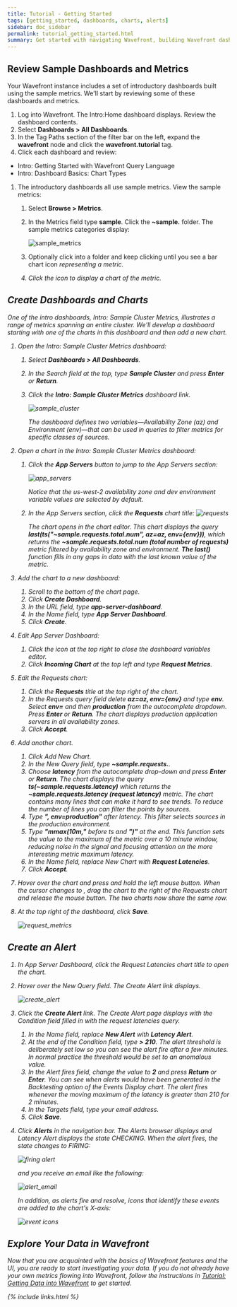 ```yaml
---
title: Tutorial - Getting Started
tags: [getting_started, dashboards, charts, alerts]
sidebar: doc_sidebar
permalink: tutorial_getting_started.html
summary: Get started with navigating Wavefront, building Wavefront dashboards and charts, and creating an alert. The tutorial is based on the sample metrics preloaded in your Wavefront account.
---
```


## Review Sample Dashboards and Metrics

Your Wavefront instance includes a set of introductory dashboards built using the sample metrics. We'll start by reviewing some of these dashboards and metrics.

1. Log into Wavefront. The Intro:Home dashboard displays. Review the dashboard contents.
1. Select **Dashboards > All Dashboards**.
1. In the Tag Paths section of the filter bar on the left, expand the **wavefront** node and click the **wavefront.tutorial** tag.
1. Click each dashboard and review:
  - Intro: Getting Started with Wavefront Query Language
  - Intro: Dashboard Basics: Chart Types

1. The introductory dashboards all use sample metrics. View the sample metrics:
    1. Select **Browse > Metrics**.
    1. In the Metrics field type **sample**. Click the **~sample.** folder. The sample metrics categories display:

       ![sample_metrics](images/sample_metrics.png)

    1. Optionally click into a folder and keep clicking until you see a bar chart icon <i class="fa fa-bar-chart"/> representing a metric.
    1. Click the icon to display a chart of the metric.
 
## Create Dashboards and Charts
One of the intro dashboards, Intro: Sample Cluster Metrics, illustrates a range of metrics spanning an entire cluster. We'll develop a dashboard starting with one of the charts in this dashboard and then add a new chart.

1.  Open the Intro: Sample Cluster Metrics dashboard:
    1. Select **Dashboards > All Dashboards**.
    1. In the Search field at the top, type **Sample Cluster** and press **Enter** or **Return**.
    1. Click the **Intro: Sample Cluster Metrics** dashboard link.

        ![sample_cluster](images/sample_cluster.png)

        The dashboard defines two variables—Availability Zone (az) and Environment (env)—that can be used in queries to filter metrics for specific classes of sources.

1.  Open a chart in the Intro: Sample Cluster Metrics dashboard:
    1. Click the **App Servers** button to jump to the App Servers section:

       ![app_servers](images/app_servers.png)

       Notice that the us-west-2 availability zone and dev environment variable values are selected by default.

    1. In the App Servers section, click the **Requests** chart title:
       ![requests](images/requests.png)

       The chart opens in the chart editor. This chart displays the query **last(ts("~sample.requests.total.num", az=${az}, env=${env}))**, which returns the **~sample.requests.total.num (total number of requests)** metric filtered by availability zone and environment. **The last()** function fills in any gaps in data with the last known value of the metric.
1.  Add the chart to a new dashboard:
    1. Scroll to the bottom of the chart page.
    1. Click **Create Dashboard**.
    1. In the URL field, type **app-server-dashboard**.
    1. In the Name field, type **App Server Dashboard**.
    1. Click **Create**.
1.  Edit App Server Dashboard:
    1. Click the <i class="fa fa-superscript" /> icon at the top right to close the dashboard variables editor.
    1. Click **Incoming Chart** at the top left and type **Request Metrics**.
1.  Edit the Requests chart:
    1. Click the **Requests** title at the top right of the chart.
    1. In the Requests query field delete **az=${az}, env=${env}** and type **env**. Select **env=** and then **production** from the autocomplete dropdown. Press **Enter** or **Return**. The chart displays production application servers in all availability zones.
    1. Click **Accept**.
1.  Add another chart.
    1. Click <i class="fa fa-plus-circle"/> Add New Chart.
    1. In the New Query field, type **~sample.requests.**. 
    1. Choose **latency** from the autocomplete drop-down and press **Enter** or **Return**. The chart displays the query **ts(~sample.requests.latency)** which returns the **~sample.requests.latency (request latency)** metric. The chart contains many lines that can make it hard to see trends. To reduce the number of lines you can filter the points by sources.
    1. Type **", env=production"** after latency. This filter selects sources in the production environment.
    1. Type **"mmax(10m,"** before ts and **")"** at the end. This function sets the value to the maximum of the metric over a 10 minute window, reducing noise in the signal and focusing attention on the more interesting metric maximum latency.
    1. In the Name field, replace New Chart with **Request Latencies**.
    1. Click **Accept**.
1. Hover over the chart and press and hold the left mouse button. When the cursor changes to <i class="fa fa-arrows"/>,  drag the chart to the right of the Requests chart and release the mouse button. The two charts now share the same row.
1. At the top right of the dashboard, click **Save**.

   ![request_metrics](images/request_metrics.png)
 
## Create an Alert
1. In App Server Dashboard, click the Request Latencies chart title to open the chart.
1. Hover over the New Query field. The Create Alert link displays.

   ![create_alert](images/create_alert.png)

1.  Click the **Create Alert** link. The Create Alert page displays with the Condition field filled in with the request latencies query.
    1. In the Name field, replace **New Alert** with **Latency Alert**.
    1. At the end of the Condition field, type **> 210**. The alert threshold is deliberately set low so you can see the alert fire after a few minutes. In normal practice the threshold would be set to an anomalous value.
    1. In the Alert fires field, change the value to **2** and press **Return** or **Enter**. You can see when alerts would have been generated in the Backtesting option of the Events Display chart. The alert fires whenever the moving maximum of the latency is greater than 210 for 2 minutes.
    1. In the Targets field, type your email address.
    1. Click **Save**.
1.  Click **Alerts** in the navigation bar. The Alerts browser displays and Latency Alert displays the state CHECKING. When the alert fires, the state changes to FIRING:

    ![firing alert](images/firing_alert.png)
 
     and you receive an email like the following:
  
    ![alert_email](images/alert_email.png)
   
    In addition, as alerts fire and resolve, icons that identify these events are added to the chart's X-axis:
  
    ![event icons](images/event_icons.png)

## Explore Your Data in Wavefront
Now that you are acquainted with the basics of Wavefront features and the UI, you are ready to start investigating your data. If you do not already have your own metrics flowing into Wavefront, follow the instructions in [Tutorial: Getting Data into Wavefront](tutorial_data_ingestion) to get started.


{% include links.html %}